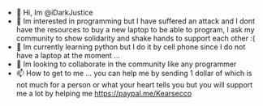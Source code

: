 - 👋 Hi, Im @iDarkJustice
- 👀 Im interested in programming but I have suffered an attack and I dont have the resources to buy 
      a new laptop to be able to program, I ask my community to show solidarity and shake hands to support each other :(
- 🌱 Im currently learning python but I do it by cell phone since I do not have a laptop at the moment ...
- 💞️ Im looking to collaborate in the community like any programmer
- 📫 How to get to me ... you can help me by sending 1 dollar of which is not much for a person or 
      what your heart tells you but you will support me a lot by helping me https://paypal.me/Kearsecco

<!---
iDarkJustice/iDarkJustice is a ✨ special ✨ repository because its `README.md` (this file) appears on your GitHub profile.
You can click the Preview link to take a look at your changes.
--->

